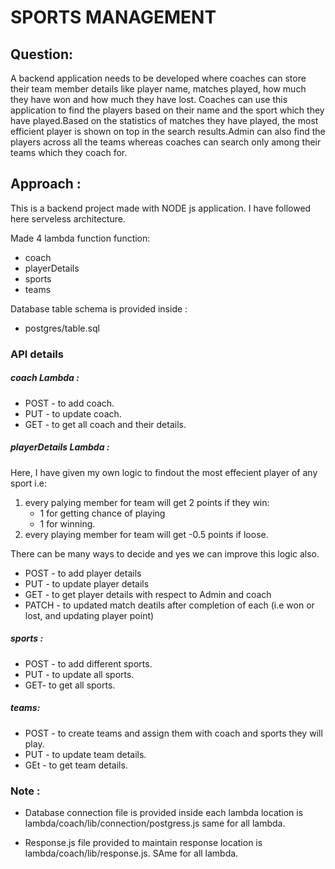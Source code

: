 # SPORTS MANAGEMENT

## Question:

A backend application needs to be developed where coaches can store their team member
details like player name, matches played, how much they have won and how much they
have lost. Coaches can use this application to find the players based on their name
and the sport which they have played.Based on the statistics of matches they have
played, the most efficient player is shown on top in the search results.Admin can
also find the players across all the teams whereas coaches can search only among 
their teams which they coach for. 


## Approach :

This is a backend project made with NODE js application. I have followed here serveless architecture.

Made 4 lambda function function:

*  coach
*  playerDetails
*  sports
*  teams

Database table schema is provided inside :

* postgres/table.sql

### API details 

##### coach Lambda :

* POST - to add coach.
* PUT - to update coach.
* GET - to get all coach and their details.

##### playerDetails Lambda : 

Here, I have given my own logic to findout the most effecient player of any sport i.e:

1. every palying member for team will get 2 points if they win:
    *  1 for getting chance of playing
    *  1 for winning.
2. every playing member for team will get -0.5 points if loose.

There can be many ways to decide and yes we can improve this logic also.

* POST - to add player details
* PUT - to update player details
* GET - to get player details with respect to Admin and coach
* PATCH - to updated match deatils after completion of each (i.e won or lost, and updating player point)

##### sports :

* POST - to add different sports.
* PUT - to update all sports.
* GET- to get all sports.


##### teams:

* POST - to create teams and assign them with coach and sports they will play.
* PUT - to update team details.
* GEt - to get team details.


### Note :

* Database connection file is provided inside each lambda location is lambda/coach/lib/connection/postgress.js
  same for all lambda.

* Response.js file provided to maintain response location is lambda/coach/lib/response.js. SAme for all lambda.



